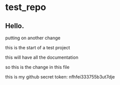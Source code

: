 # test_repo

## Hello.

putting on another change

this is the start of a test project

this will have all the documentation

so this is the change in this file

this is my github secret token: nfhfei333755b3ut7dje
